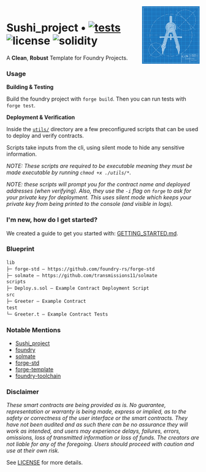 <img align="right" width="150" height="150" top="100" src="./public/readme.jpg">

# Sushi_project • [![tests](https://github.com/refcell/Sushi_project/actions/workflows/ci.yml/badge.svg?label=tests)](https://github.com/refcell/Sushi_project/actions/workflows/ci.yml) ![license](https://img.shields.io/github/license/refcell/Sushi_project?label=license) ![solidity](https://img.shields.io/badge/solidity-^0.8.17-lightgrey)

A **Clean**, **Robust** Template for Foundry Projects.

### Usage

**Building & Testing**

Build the foundry project with `forge build`. Then you can run tests with `forge test`.

**Deployment & Verification**

Inside the [`utils/`](./utils/) directory are a few preconfigured scripts that can be used to deploy and verify contracts.

Scripts take inputs from the cli, using silent mode to hide any sensitive information.

_NOTE: These scripts are required to be _executable_ meaning they must be made executable by running `chmod +x ./utils/*`._

_NOTE: these scripts will prompt you for the contract name and deployed addresses (when verifying). Also, they use the `-i` flag on `forge` to ask for your private key for deployment. This uses silent mode which keeps your private key from being printed to the console (and visible in logs)._


### I'm new, how do I get started?

We created a guide to get you started with: [GETTING_STARTED.md](./GETTING_STARTED.md).


### Blueprint

```txt
lib
├─ forge-std — https://github.com/foundry-rs/forge-std
├─ solmate — https://github.com/transmissions11/solmate
scripts
├─ Deploy.s.sol — Example Contract Deployment Script
src
├─ Greeter — Example Contract
test
└─ Greeter.t — Example Contract Tests
```


### Notable Mentions

- [Sushi_project](https://github.com/refcell/Sushi_project)
- [foundry](https://github.com/foundry-rs/foundry)
- [solmate](https://github.com/Rari-Capital/solmate)
- [forge-std](https://github.com/brockelmore/forge-std)
- [forge-template](https://github.com/foundry-rs/forge-template)
- [foundry-toolchain](https://github.com/foundry-rs/foundry-toolchain)


### Disclaimer

_These smart contracts are being provided as is. No guarantee, representation or warranty is being made, express or implied, as to the safety or correctness of the user interface or the smart contracts. They have not been audited and as such there can be no assurance they will work as intended, and users may experience delays, failures, errors, omissions, loss of transmitted information or loss of funds. The creators are not liable for any of the foregoing. Users should proceed with caution and use at their own risk._

See [LICENSE](./LICENSE) for more details.
